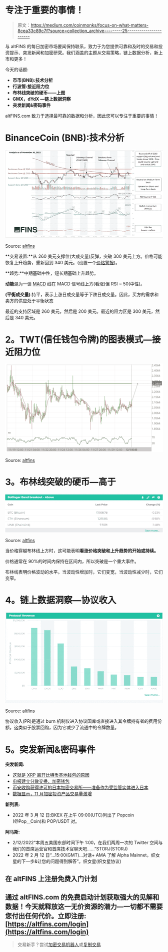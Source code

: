 # 专注于重要的事情！

> 原文：<https://medium.com/coinmonks/focus-on-what-matters-8cea33c89c7f?source=collection_archive---------25----------------------->

与 altFINS 的每日加密市场要闻保持联系，致力于为您提供可靠和及时的交易和投资提示、突发新闻和加密研究。我们涵盖的主题从交易策略，链上数据分析，新上市和更多！

今天的话题:

*   **币币(BNB):技术分析**
*   **行波管:接近阻力位**
*   **布林线突破的硬币——上图**
*   **GMX，dYdX —链上数据洞察**
*   **突发新闻&密码事件**

altFINS.com 致力于选择最可靠的数据和分析，因此您可以专注于重要的事情！

# **BinanceCoin (BNB):技术分析**

![](img/74cf7997160c7ce595e23632e11db070.png)

Source: [altfins](https://altfins.com/technical-analysis)

**交易设置:**从 260 美元支撑位(大成交量)反弹，突破 300 美元上方。价格可能恢复上升趋势，重新回到 340 美元。(设置一个[价格警报](http://altfins.com/knowledge-base/create-alert-for-cryptocurrencies/))。

**趋势:**中期基础中性，短长期基础上升趋势。

**动能**混为一谈 [MACD](http://altfins.com/knowledge-base/macd-line-and-macd-signal-line/) 线在 MACD 信号线上方(看涨)但 RSI ~ 50(中性)。

**(平衡成交量)**:持平，表示上涨日成交量等于下跌日成交量。因此，买方的需求和卖方的供应处于平衡状态

最近的支持区域是 260 美元，然后是 200 美元。最近的阻力区是 300 美元，然后是 340 美元。

# **2。TWT(信任钱包令牌)的图表模式—接近阻力位**

![](img/6eebc9d89fba8f697698005f1fff21ae.png)

Source: [altfins](https://altfins.com/chart-patterns)

# **3。布林线突破的硬币—高于**

![](img/fb20b470184d9e843808064d833f352f.png)

Source: [altfins](https://altfins.com/)

当价格穿越布林线上方时，这可能表明**看涨价格突破和上升趋势的开始或持续。**

价格通常在 90%的时间内保持在区间内，所以突破是一个重大事件。

布林线表明价格波动的水平。当波动性增加时，它们变宽，当波动性减少时，它们变窄。

# **4。链上数据洞察—协议收入**

![](img/84b596d96553fe78f931b51ef80b00b9.png)

Source: [altfins](https://altfins.com/on-chain-data)

协议收入(PR)是通过 burn 机制仅进入协议国库或直接进入其令牌持有者的费用份额，这类似于股票回购，因为它减少了流通中的令牌数量。

# **5。突发新闻&密码事件**

**突发新闻:**

*   [这就是 XRP 离开比特币基地钱包的原因](https://u.today/this-is-why-xrp-is-getting-removed-from-coinbase-wallet)
*   [电报建立分散交换，加密钱包](https://cryptodaily.co.uk/2022/12/telegram-to-build-decentralized-exchange-crypto-wallets)
*   [币安收购获得许可的日本加密交易所——准备作为受监管实体进入日本](https://news.bitcoin.com/binance-acquires-licensed-japanese-crypto-exchange-prepares-to-enter-japan-as-regulated-entity/)
*   [数据显示，11 月加密投资产品交易量激增](https://www.cryptoglobe.com/latest/2022/12/crypto-investment-products-trading-volumes-surged-in-november-data-shows/)

**新列表:**

*   2022 年 3 月 12 日:BKEX 在上午 09:00(UTC)列出了 Popcoin (@Pop__Coin)和 POP/USDT 对。

**阿马斯:**

*   2/12/2022“本周五美国东部时间下午 1:00，在我们两周一次的 Twitter 空间与我们的首席运营官和首席技术官聊天吧……”STORJ(STORJ)
*   2022 年 2 月 12 日“…15:00(GMT)…对话+ AMA 了解 Alpha Mainnet，织女星的下一步&让您的问题得到解答”。织女星(织女星协议)

## 在 altFINS 上注册免费入门计划

## 通过 altFINS.com 的免费启动计划获取强大的见解和数据！今天就释放这一无价资源的潜力—一切都不需要您付出任何代价。立即注册:[https://altfins.com/login](https://altfins.com/login)

> 交易新手？尝试[加密交易机器人](/coinmonks/crypto-trading-bot-c2ffce8acb2a)或[复制交易](/coinmonks/top-10-crypto-copy-trading-platforms-for-beginners-d0c37c7d698c)